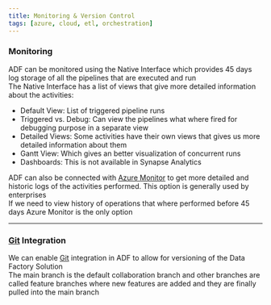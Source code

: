 ```yaml
---
title: Monitoring & Version Control
tags: [azure, cloud, etl, orchestration]
---
```


### Monitoring

ADF can be monitored using the Native Interface which provides 45 days log storage of all the pipelines that are executed and run  
The Native Interface has a list of views that give more detailed information about the activities:

* Default View: List of triggered pipeline runs
* Triggered vs. Debug: Can view the pipelines what where fired for debugging purpose in a separate view
* Detailed Views: Some activities have their own views that gives us more detailed information about them
* Gantt View: Which gives an better visualization of concurrent runs
* Dashboards: This is not available in Synapse Analytics

ADF can also be connected with [Azure Monitor](../Azure%20Monitor/Azure%20Monitor.md) to get more detailed and historic logs of the activities performed. This option is generally used by enterprises  
If we need to view history of operations that where performed before 45 days Azure Monitor is the only option

---

### [Git](../../../../Software%20Engineering/DevOps/Git/Git.md) Integration

We can enable [Git](../../../../Software%20Engineering/DevOps/Git/Git.md) integration in ADF to allow for versioning of the Data Factory Solution  
The main branch is the default collaboration branch and other branches are called feature branches where new features are added and they are finally pulled into the main branch